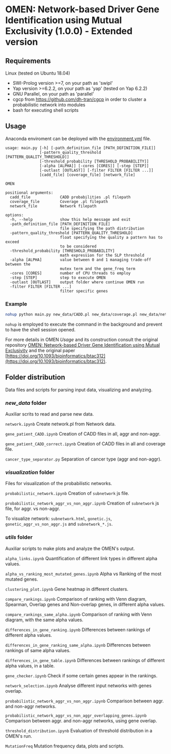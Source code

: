 # OMEN: Network-based Driver Gene Identification using Mutual Exclusivity (1.0.0) - Extended version

## Requirements

Linux (tested on Ubuntu 18.04)

* SWI-Prolog version >=7, on your path as 'swipl'
* Yap version >=6.2.2, on your path as 'yap' (tested on Yap 6.2.2)
* GNU Parallel, on your path as 'parallel'
* cgcp from https://github.com/dh-tran/cgcp in order to cluster a probabilistic network into modules
* bash for executing shell scripts

## Usage

Anaconda enviroment can be deployed with the [environment.yml](./environment.yml) file.

```
usage: main.py [-h] [-path_definition_file [PATH_DEFINITION_FILE]]
               [-pattern_quality_threshold [PATTERN_QUALITY_THRESHOLD]]
               [-threshold_probability [THRESHOLD_PROBABILITY]]
               [-alpha [ALPHA]] [-cores [CORES]] [-step [STEP]]
               [-outlast [OUTLAST]] [-filter FILTER [FILTER ...]]
               [cadd_file] [coverage_file] [network_file]

OMEN

positional arguments:
  cadd_file             CADD probabilities .pl filepath
  coverage_file         Coverage .pl filepath
  network_file          Network filepath

options:
  -h, --help            show this help message and exit
  -path_definition_file [PATH_DEFINITION_FILE]
                        file specifying the path distribution
  -pattern_quality_threshold [PATTERN_QUALITY_THRESHOLD]
                        float specifying the quality a pattern has to exceed
                        to be considered
  -threshold_probability [THRESHOLD_PROBABILITY]
                        math expression for the SLP threshold
  -alpha [ALPHA]        value between 0 and 1 managing trade-off between the
                        mutex term and the gene_freq term
  -cores [CORES]        number of CPU threads to employ
  -step [STEP]          step to execute OMEN
  -outlast [OUTLAST]    output folder where continue OMEN run
  -filter FILTER [FILTER ...]
                        filter specific genes
```

### Example

```bash
nohup python main.py new_data/CADD.pl new_data/coverage.pl new_data/network.pl  > outputfile  2>&1& 
```

`nohup` is employed to execute the command in the background and prevent to have the shell session opened.

For more details in OMEN _Usage_ and its construction consult the original repository [OMEN: Network-based Driver Gene Identification using Mutual Exclusivity](https://github.com/DriesVanDaele/OMEN) and the original paper [https://doi.org/10.1093/bioinformatics/btac312](https://doi.org/10.1093/bioinformatics/btac312).

## Folder distribution

Data files and scripts for parsing input data, visualizing and analyzing. 

### ***new_data* folder**

Auxiliar scrits to read and parse new data.

`network.ipynb` Create network.pl from Network data.

`gene_patient_CADD.ipynb` Creation of CADD files in all, aggr and non-aggr.

`gene_patient_CADD_correct.ipynb` Creation of CADD files in all and coverage file.

`cancer_type_separator.py` Separation of cancer type (aggr and non-aggr).

### ***visualization* folder**

Files for visualization of the probabilistic networks. 

`probabilistic_network.ipynb` Creation of `subnetwork` js file.

`probabilistic_network_aggr_vs_non_aggr.ipynb` Creation of `subnetwork` js file, for aggr. vs non-aggr.

To visualize network: `subnetwork.html`, `gonetic.js`, `gonetic_aggr_vs_non_aggr.js` and `subnetwork_*.js`.

### ***utils* folder**

Auxiliar scripts to make plots and analyze the OMEN's output. 

`alpha_links.ipynb` Quantification of different link types in different alpha values.

`alpha_vs_ranking_most_mutated_genes.ipynb` Alpha vs Ranking of the most mutated genes.

`clustering_plot.ipynb` Gene heatmap in different clusters. 

`compare_rankings.ipynb` Comparison of ranking with Venn diagram, Spearman, Overlap genes and Non-overlap genes, in different alpha values.

`compare_rankings_same_alpha.ipynb` Comparison of ranking with Venn diagram, with the same alpha values.

`differences_in_gene_ranking.ipynb` Differences between rankings of different alpha values.

`differences_in_gene_ranking_same_alpha.ipynb` Differences between rankings of same alpha values.

`differences_in_gene_table.ipynb` Differences between rankings of different alpha values, in a table.

`gene_checker.ipynb` Check if some certain genes appear in the rankings.

`network_selection.ipynb` Analyse different input networks with genes overlap.

`probabilistic_network_aggr_vs_non_aggr.ipynb` Comparison between aggr. and non-aggr networks.

`probabilistic_network_aggr_vs_non_aggr_overlapping_genes.ipynb` Comparison between aggr. and non-aggr networks, using gene overlap.

`threshold_distribution.ipynb` Evaluation of threshold distribution in a OMEN's run.

`MutationFreq` Mutation frequency data, plots and scripts. 
